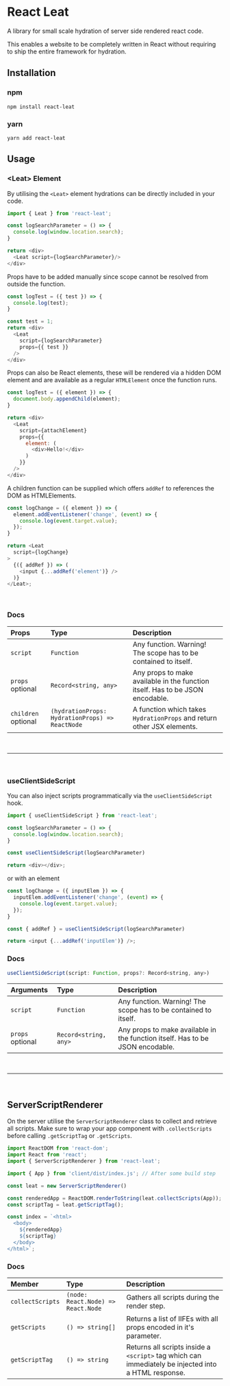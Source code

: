 # React Leat

A library for small scale hydration of server side rendered react code.

This enables a website to be completely written in React without requiring to ship the entire framework for hydration.

## Installation

### npm
```
npm install react-leat
```

### yarn
```
yarn add react-leat
```

## Usage

### \<Leat\> Element
By utilising the `<Leat>` element hydrations can be directly included in your code.

```js
import { Leat } from 'react-leat';
```

```js
const logSearchParameter = () => {
  console.log(window.location.search);
}

return <div>
  <Leat script={logSearchParameter}/>
</div>
```

Props have to be added manually since scope cannot be resolved from outside the function.
```js
const logTest = ({ test }) => {
  console.log(test);
}

const test = 1;
return <div>
  <Leat
    script={logSearchParameter}
    props={{ test }}
  />
</div>
```

Props can also be React elements, these will be rendered via a hidden DOM element and are available as a regular `HTMLElement` once the function runs.
```js
const logTest = ({ element }) => {
  document.body.appendChild(element);
}

return <div>
  <Leat
    script={attachElement}
    props={{
      element: (
        <div>Hello!</div>
      )
    }}
  />
</div>
```

A children function can be supplied which offers `addRef` to references the DOM as HTMLElements.
```js
const logChange = ({ element }) => {
  element.addEventListener('change', (event) => {
    console.log(event.target.value);
  });
}

return <Leat
  script={logChange}
>
  {({ addRef }) => (
    <input {...addRef('element')} />
  )}
</Leat>;
```

<br />

### Docs

| Props          | Type      | Description |
| :-------------- | :-------- | :-- |
| `script`| `Function` | Any function. Warning! The scope has to be contained to itself. |
| `props` optional     | `Record<string, any>` | Any props to make available in the function itself. Has to be JSON encodable. |
| `children` optional   | `(hydrationProps: HydrationProps) => ReactNode` | A function which takes `HydrationProps` and return other JSX elements. |


<br />

---

<br />

### useClientSideScript
You can also inject scripts programmatically via the `useClientSideScript` hook.

```js
import { useClientSideScript } from 'react-leat';
```

```js
const logSearchParameter = () => {
  console.log(window.location.search);
}

const useClientSideScript(logSearchParameter)

return <div></div>;
```

or with an element

```js
const logChange = ({ inputElem }) => {
  inputElem.addEventListener('change', (event) => {
    console.log(event.target.value);
  });
}

const { addRef } = useClientSideScript(logSearchParameter)

return <input {...addRef('inputElem')} />;
```

### Docs

```js
useClientSideScript(script: Function, props?: Record<string, any>)
```

| Arguments          | Type      | Description |
| :-------------- | :-------- | :-- |
| `script`| `Function` | Any function. Warning! The scope has to be contained to itself. |
| `props` optional     | `Record<string, any>` | Any props to make available in the function itself. Has to be JSON encodable. |

<br />

---

<br />

## ServerScriptRenderer
On the server utilise the `ServerScriptRenderer` class to collect and retrieve all scripts.
Make sure to wrap your app component with `.collectScripts` before calling `.getScriptTag` or `.getScripts`.

```js
import ReactDOM from 'react-dom';
import React from 'react';
import { ServerScriptRenderer } from 'react-leat';

import { App } from 'client/dist/index.js'; // After some build step

const leat = new ServerScriptRenderer()

const renderedApp = ReactDOM.renderToString(leat.collectScripts(App));
const scriptTag = leat.getScriptTag();

const index = `<html>
  <body>
    ${renderedApp}
    ${scriptTag}
  </body>
</html>`;
```

### Docs
| Member          | Type      | Description |
| :-------------- | :-------- | :-- |
| `collectScripts`| `(node: React.Node) => React.Node` | Gathers all scripts during the render step. |
| `getScripts`    | `() => string[]` | Returns a list of IIFEs with all props encoded in it's parameter. |
| `getScriptTag`  | `() => string` | Returns all scripts inside a `<script>` tag which can immediately be injected into a HTML response. |